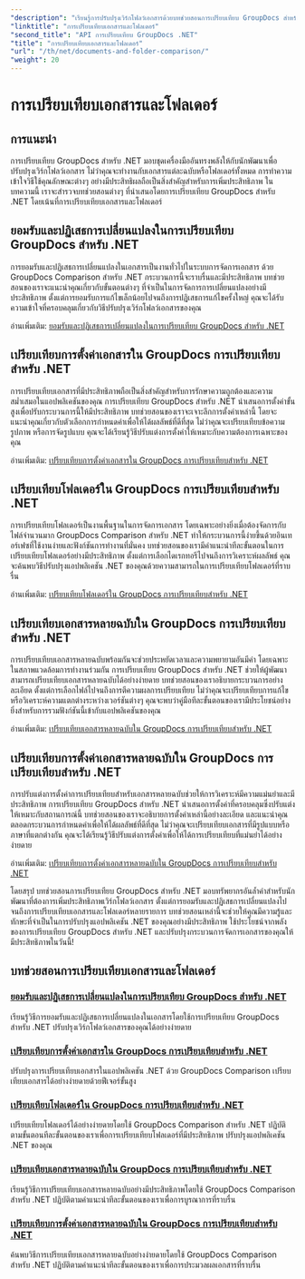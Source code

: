```yaml
---
"description": "เรียนรู้การปรับปรุงเวิร์กโฟลว์เอกสารด้วยบทช่วยสอนการเปรียบเทียบ GroupDocs สำหรับ .NET ยอมรับ ปฏิเสธการเปลี่ยนแปลง และเปรียบเทียบเอกสารและโฟลเดอร์ได้อย่างง่ายดาย"
"linktitle": "การเปรียบเทียบเอกสารและโฟลเดอร์"
"second_title": "API การเปรียบเทียบ GroupDocs .NET"
"title": "การเปรียบเทียบเอกสารและโฟลเดอร์"
"url": "/th/net/documents-and-folder-comparison/"
"weight": 20
---
```


# การเปรียบเทียบเอกสารและโฟลเดอร์

## การแนะนำ

การเปรียบเทียบ GroupDocs สำหรับ .NET มอบชุดเครื่องมืออันทรงพลังให้กับนักพัฒนาเพื่อปรับปรุงเวิร์กโฟลว์เอกสาร ไม่ว่าคุณจะทำงานกับเอกสารแต่ละฉบับหรือโฟลเดอร์ทั้งหมด การทำความเข้าใจวิธีใช้คุณลักษณะต่างๆ อย่างมีประสิทธิผลถือเป็นสิ่งสำคัญสำหรับการเพิ่มประสิทธิภาพ ในบทความนี้ เราจะสำรวจบทช่วยสอนต่างๆ ที่นำเสนอโดยการเปรียบเทียบ GroupDocs สำหรับ .NET โดยเน้นที่การเปรียบเทียบเอกสารและโฟลเดอร์

## ยอมรับและปฏิเสธการเปลี่ยนแปลงในการเปรียบเทียบ GroupDocs สำหรับ .NET

การยอมรับและปฏิเสธการเปลี่ยนแปลงในเอกสารเป็นงานทั่วไปในระบบการจัดการเอกสาร ด้วย GroupDocs Comparison สำหรับ .NET กระบวนการนี้จะราบรื่นและมีประสิทธิภาพ บทช่วยสอนของเราจะแนะนำคุณเกี่ยวกับขั้นตอนต่างๆ ที่จำเป็นในการจัดการการเปลี่ยนแปลงอย่างมีประสิทธิภาพ ตั้งแต่การยอมรับการแก้ไขเล็กน้อยไปจนถึงการปฏิเสธการแก้ไขครั้งใหญ่ คุณจะได้รับความเข้าใจที่ครอบคลุมเกี่ยวกับวิธีปรับปรุงเวิร์กโฟลว์เอกสารของคุณ

อ่านเพิ่มเติม: [ยอมรับและปฏิเสธการเปลี่ยนแปลงในการเปรียบเทียบ GroupDocs สำหรับ .NET](./accept-reject-changes-dotnet/)

## เปรียบเทียบการตั้งค่าเอกสารใน GroupDocs การเปรียบเทียบสำหรับ .NET

การเปรียบเทียบเอกสารที่มีประสิทธิภาพถือเป็นสิ่งสำคัญสำหรับการรักษาความถูกต้องและความสม่ำเสมอในแอปพลิเคชันของคุณ การเปรียบเทียบ GroupDocs สำหรับ .NET นำเสนอการตั้งค่าขั้นสูงเพื่อปรับกระบวนการนี้ให้มีประสิทธิภาพ บทช่วยสอนของเราจะเจาะลึกการตั้งค่าเหล่านี้ โดยจะแนะนำคุณเกี่ยวกับตัวเลือกการกำหนดค่าเพื่อให้ได้ผลลัพธ์ที่ดีที่สุด ไม่ว่าคุณจะเปรียบเทียบข้อความ รูปภาพ หรือการจัดรูปแบบ คุณจะได้เรียนรู้วิธีปรับแต่งการตั้งค่าให้เหมาะกับความต้องการเฉพาะของคุณ

อ่านเพิ่มเติม: [เปรียบเทียบการตั้งค่าเอกสารใน GroupDocs การเปรียบเทียบสำหรับ .NET](./compare-documents-settings-dotnet/)

## เปรียบเทียบโฟลเดอร์ใน GroupDocs การเปรียบเทียบสำหรับ .NET

การเปรียบเทียบโฟลเดอร์เป็นงานพื้นฐานในการจัดการเอกสาร โดยเฉพาะอย่างยิ่งเมื่อต้องจัดการกับไฟล์จำนวนมาก GroupDocs Comparison สำหรับ .NET ทำให้กระบวนการนี้ง่ายขึ้นด้วยอินเทอร์เฟซที่ใช้งานง่ายและฟังก์ชันการทำงานที่มั่นคง บทช่วยสอนของเรามีคำแนะนำทีละขั้นตอนในการเปรียบเทียบโฟลเดอร์อย่างมีประสิทธิภาพ ตั้งแต่การเลือกไดเรกทอรีไปจนถึงการวิเคราะห์ผลลัพธ์ คุณจะค้นพบวิธีปรับปรุงแอปพลิเคชัน .NET ของคุณด้วยความสามารถในการเปรียบเทียบโฟลเดอร์ที่ราบรื่น

อ่านเพิ่มเติม: [เปรียบเทียบโฟลเดอร์ใน GroupDocs การเปรียบเทียบสำหรับ .NET](./compare-folders-dotnet/)

## เปรียบเทียบเอกสารหลายฉบับใน GroupDocs การเปรียบเทียบสำหรับ .NET

การเปรียบเทียบเอกสารหลายฉบับพร้อมกันจะช่วยประหยัดเวลาและความพยายามอันมีค่า โดยเฉพาะในสภาพแวดล้อมการทำงานร่วมกัน การเปรียบเทียบ GroupDocs สำหรับ .NET ช่วยให้ผู้พัฒนาสามารถเปรียบเทียบเอกสารหลายฉบับได้อย่างง่ายดาย บทช่วยสอนของเราอธิบายกระบวนการอย่างละเอียด ตั้งแต่การเลือกไฟล์ไปจนถึงการตีความผลการเปรียบเทียบ ไม่ว่าคุณจะเปรียบเทียบการแก้ไขหรือวิเคราะห์ความแตกต่างระหว่างเวอร์ชันต่างๆ คุณจะพบว่าคู่มือทีละขั้นตอนของเรามีประโยชน์อย่างยิ่งสำหรับการรวมฟังก์ชันนี้เข้ากับแอปพลิเคชันของคุณ

อ่านเพิ่มเติม: [เปรียบเทียบเอกสารหลายฉบับใน GroupDocs การเปรียบเทียบสำหรับ .NET](./compare-multiple-documents-dotnet/)

## เปรียบเทียบการตั้งค่าเอกสารหลายฉบับใน GroupDocs การเปรียบเทียบสำหรับ .NET

การปรับแต่งการตั้งค่าการเปรียบเทียบสำหรับเอกสารหลายฉบับช่วยให้การวิเคราะห์มีความแม่นยำและมีประสิทธิภาพ การเปรียบเทียบ GroupDocs สำหรับ .NET นำเสนอการตั้งค่าที่ครอบคลุมซึ่งปรับแต่งให้เหมาะกับสถานการณ์นี้ บทช่วยสอนของเราจะอธิบายการตั้งค่าเหล่านี้อย่างละเอียด และแนะนำคุณตลอดกระบวนการกำหนดค่าเพื่อให้ได้ผลลัพธ์ที่ดีที่สุด ไม่ว่าคุณจะเปรียบเทียบเอกสารที่มีรูปแบบหรือภาษาที่แตกต่างกัน คุณจะได้เรียนรู้วิธีปรับแต่งการตั้งค่าเพื่อให้ได้การเปรียบเทียบที่แม่นยำได้อย่างง่ายดาย

อ่านเพิ่มเติม: [เปรียบเทียบการตั้งค่าเอกสารหลายฉบับใน GroupDocs การเปรียบเทียบสำหรับ .NET](./compare-multiple-documents-settings-dotnet/)

โดยสรุป บทช่วยสอนการเปรียบเทียบ GroupDocs สำหรับ .NET มอบทรัพยากรอันล้ำค่าสำหรับนักพัฒนาที่ต้องการเพิ่มประสิทธิภาพเวิร์กโฟลว์เอกสาร ตั้งแต่การยอมรับและปฏิเสธการเปลี่ยนแปลงไปจนถึงการเปรียบเทียบเอกสารและโฟลเดอร์หลายรายการ บทช่วยสอนเหล่านี้จะช่วยให้คุณมีความรู้และทักษะที่จำเป็นในการปรับปรุงแอปพลิเคชัน .NET ของคุณอย่างมีประสิทธิภาพ ใช้ประโยชน์จากพลังของการเปรียบเทียบ GroupDocs สำหรับ .NET และปรับปรุงกระบวนการจัดการเอกสารของคุณให้มีประสิทธิภาพในวันนี้!
## บทช่วยสอนการเปรียบเทียบเอกสารและโฟลเดอร์
### [ยอมรับและปฏิเสธการเปลี่ยนแปลงในการเปรียบเทียบ GroupDocs สำหรับ .NET](./accept-reject-changes-dotnet/)
เรียนรู้วิธีการยอมรับและปฏิเสธการเปลี่ยนแปลงในเอกสารโดยใช้การเปรียบเทียบ GroupDocs สำหรับ .NET ปรับปรุงเวิร์กโฟลว์เอกสารของคุณได้อย่างง่ายดาย
### [เปรียบเทียบการตั้งค่าเอกสารใน GroupDocs การเปรียบเทียบสำหรับ .NET](./compare-documents-settings-dotnet/)
ปรับปรุงการเปรียบเทียบเอกสารในแอปพลิเคชัน .NET ด้วย GroupDocs Comparison เปรียบเทียบเอกสารได้อย่างง่ายดายด้วยฟีเจอร์ขั้นสูง
### [เปรียบเทียบโฟลเดอร์ใน GroupDocs การเปรียบเทียบสำหรับ .NET](./compare-folders-dotnet/)
เปรียบเทียบโฟลเดอร์ได้อย่างง่ายดายโดยใช้ GroupDocs Comparison สำหรับ .NET ปฏิบัติตามขั้นตอนทีละขั้นตอนของเราเพื่อการเปรียบเทียบโฟลเดอร์ที่มีประสิทธิภาพ ปรับปรุงแอปพลิเคชัน .NET ของคุณ
### [เปรียบเทียบเอกสารหลายฉบับใน GroupDocs การเปรียบเทียบสำหรับ .NET](./compare-multiple-documents-dotnet/)
เรียนรู้วิธีการเปรียบเทียบเอกสารหลายฉบับอย่างมีประสิทธิภาพโดยใช้ GroupDocs Comparison สำหรับ .NET ปฏิบัติตามคำแนะนำทีละขั้นตอนของเราเพื่อการบูรณาการที่ราบรื่น
### [เปรียบเทียบการตั้งค่าเอกสารหลายฉบับใน GroupDocs การเปรียบเทียบสำหรับ .NET](./compare-multiple-documents-settings-dotnet/)
ค้นพบวิธีการเปรียบเทียบเอกสารหลายฉบับอย่างง่ายดายโดยใช้ GroupDocs Comparison สำหรับ .NET ปฏิบัติตามคำแนะนำทีละขั้นตอนของเราเพื่อการประมวลผลเอกสารที่ราบรื่น